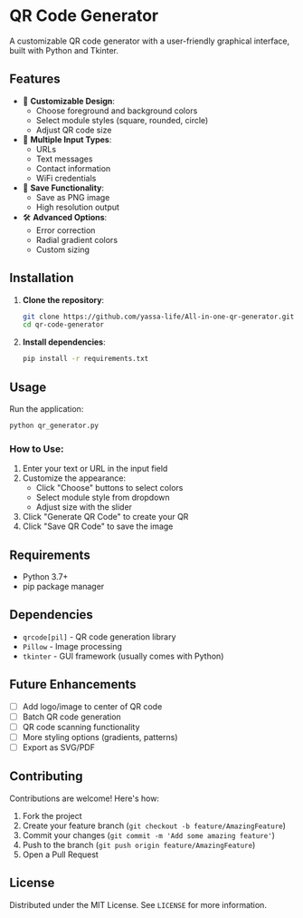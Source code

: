 
# QR Code Generator


A customizable QR code generator with a user-friendly graphical interface, built with Python and Tkinter.



## Features

- 🎨 **Customizable Design**:
  - Choose foreground and background colors
  - Select module styles (square, rounded, circle)
  - Adjust QR code size
- 📱 **Multiple Input Types**:
  - URLs
  - Text messages
  - Contact information
  - WiFi credentials
- 💾 **Save Functionality**:
  - Save as PNG image
  - High resolution output
- 🛠 **Advanced Options**:
  - Error correction
  - Radial gradient colors
  - Custom sizing

## Installation

1. **Clone the repository**:
   ```bash
   git clone https://github.com/yassa-life/All-in-one-qr-generator.git
   cd qr-code-generator
   ```

2. **Install dependencies**:
   ```bash
   pip install -r requirements.txt
   ```

## Usage

Run the application:
```bash
python qr_generator.py
```

### How to Use:
1. Enter your text or URL in the input field
2. Customize the appearance:
   - Click "Choose" buttons to select colors
   - Select module style from dropdown
   - Adjust size with the slider
3. Click "Generate QR Code" to create your QR
4. Click "Save QR Code" to save the image

## Requirements

- Python 3.7+
- pip package manager

## Dependencies

- `qrcode[pil]` - QR code generation library
- `Pillow` - Image processing
- `tkinter` - GUI framework (usually comes with Python)

## Future Enhancements

- [ ] Add logo/image to center of QR code
- [ ] Batch QR code generation
- [ ] QR code scanning functionality
- [ ] More styling options (gradients, patterns)
- [ ] Export as SVG/PDF

## Contributing

Contributions are welcome! Here's how:
1. Fork the project
2. Create your feature branch (`git checkout -b feature/AmazingFeature`)
3. Commit your changes (`git commit -m 'Add some amazing feature'`)
4. Push to the branch (`git push origin feature/AmazingFeature`)
5. Open a Pull Request

## License

Distributed under the MIT License. See `LICENSE` for more information.


